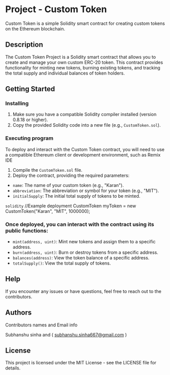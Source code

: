 # Project - Custom Token 

Custom Token is a simple Solidity smart contract for creating custom tokens on the Ethereum blockchain.

## Description

The Custom Token Project is a Solidity smart contract that allows you to create and manage your own custom ERC-20 token. This contract provides functionality for minting new tokens, burning existing tokens, and tracking the total supply and individual balances of token holders.

## Getting Started

### Installing

1. Make sure you have a compatible Solidity compiler installed (version 0.8.18 or higher).
2. Copy the provided Solidity code into a new file (e.g., `CustomToken.sol`).

### Executing program

To deploy and interact with the Custom Token contract, you will need to use a compatible Ethereum client or development environment, such as Remix IDE

1. Compile the `CustomToken.sol` file.
2. Deploy the contract, providing the required parameters:
  - `name`: The name of your custom token (e.g., "Karan").
  - `abbreviation`: The abbreviation or symbol for your token (e.g., "MIT").
  - `initialSupply`: The initial total supply of tokens to be minted.

```solidity```
//Example deployment
CustomToken myToken = new CustomToken("Karan", "MIT", 1000000);

### Once deployed, you can interact with the contract using its public functions:

  - `mint(address, uint)`: Mint new tokens and assign them to a specific address.
  - `burn(address, uint)`: Burn or destroy tokens from a specific address.
  - `balances(address)`: View the token balance of a specific address.
  - `totalSupply()`: View the total supply of tokens.

## Help

If you encounter any issues or have questions, feel free to reach out to the contributors.

## Authors

Contributors names and Email info

Subhanshu sinha and ( subhanshu.sinha667@gmail.com )

## License

This project is licensed under the MIT License - see the LICENSE file for details.

